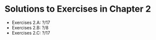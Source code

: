 # Solutions to Exercises in Chapter 2

- Exercises 2.A: ?/17
- Exercises 2.B: ?/8
- Exercises 2.C: ?/17
